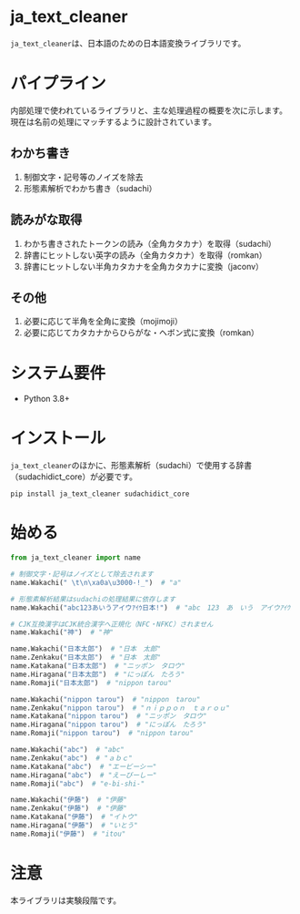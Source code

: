 # ja_text_cleaner
`ja_text_cleaner`は、日本語のための日本語変換ライブラリです。

# パイプライン
内部処理で使われているライブラリと、主な処理過程の概要を次に示します。
現在は名前の処理にマッチするように設計されています。

## わかち書き
1. 制御文字・記号等のノイズを除去
2. 形態素解析でわかち書き（sudachi）

## 読みがな取得
1. わかち書きされたトークンの読み（全角カタカナ）を取得（sudachi）
2. 辞書にヒットしない英字の読み（全角カタカナ）を取得（romkan）
3. 辞書にヒットしない半角カタカナを全角カタカナに変換（jaconv）

## その他
1. 必要に応じて半角を全角に変換（mojimoji）
2. 必要に応じてカタカナからひらがな・ヘボン式に変換（romkan）



# システム要件

- Python 3.8+

# インストール
`ja_text_cleaner`のほかに、形態素解析（sudachi）で使用する辞書（sudachidict_core）が必要です。

``` shell
pip install ja_text_cleaner sudachidict_core
```

# 始める


``` Python
from ja_text_cleaner import name

# 制御文字・記号はノイズとして除去されます
name.Wakachi(" \t\n\xa0a\u3000-!_")  # "a"

# 形態素解析結果はsudachiの処理結果に依存します
name.Wakachi("abc123あいうアイウｱｲｳ日本!")  # "abc　123　あ　いう　アイウｱｲｳ　日本"

# CJK互換漢字はCJK統合漢字へ正規化（NFC・NFKC）されません
name.Wakachi("神")  # "神"

name.Wakachi("日本太郎")  # "日本　太郎"
name.Zenkaku("日本太郎")  # "日本　太郎"
name.Katakana("日本太郎")  # "ニッポン　タロウ"
name.Hiragana("日本太郎")  # "にっぽん　たろう"
name.Romaji("日本太郎")  # "nippon tarou"

name.Wakachi("nippon tarou")  # "nippon　tarou"
name.Zenkaku("nippon tarou")  # "ｎｉｐｐｏｎ　ｔａｒｏｕ"
name.Katakana("nippon tarou")  # "ニッポン　タロウ"
name.Hiragana("nippon tarou")  # "にっぽん　たろう"
name.Romaji("nippon tarou")  # "nippon tarou"

name.Wakachi("abc")  # "abc"
name.Zenkaku("abc")  # "ａｂｃ"
name.Katakana("abc")  # "エービーシー"
name.Hiragana("abc")  # "えーびーしー"
name.Romaji("abc")  # "e-bi-shi-"

name.Wakachi("伊藤")  # "伊藤"
name.Zenkaku("伊藤")  # "伊藤"
name.Katakana("伊藤")  # "イトウ"
name.Hiragana("伊藤")  # "いとう"
name.Romaji("伊藤")  # "itou"

```

# 注意
本ライブラリは実験段階です。


